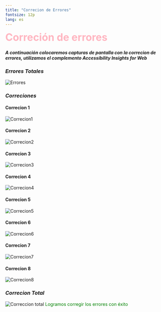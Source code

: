 ```yaml
---
title: "Correcion de Errores"
fontsize: 12p
lang: es
---
```

<font size = 6; font color = lightpink> **Correción de errores**</font>
 
##### A continuación colocaremos capturas de pantalla con la correcion de errores, utilizamos el complemento Accessibility Insights for Web 
### _Errores Totales_
![Errores](https://i.ibb.co/kBC2chM/errores.png)
### _Correciones_
#### Correcion 1
![Correcion1](https://i.ibb.co/gPV0DRM/Correcion1.png)
#### Correcion 2
![Correcion2](https://i.ibb.co/s3CdK0G/Correcion2.png)
#### Correcion 3
![Correcion3](https://i.ibb.co/h1bNstY/Correcion3.png)
#### Correcion 4
![Correcion4](https://i.ibb.co/1nT3VXk/Correcion4.png)
#### Correcion 5
![Correcion5](https://i.ibb.co/fXyDBtg/Correcion5.png)
#### Correcion 6
![Correcion6](https://i.ibb.co/0tTJwW2/Correcion6.png)
#### Correcion 7
![Correcion7](https://i.ibb.co/1QQmWQ5/Correcion7.png)
#### Correcion 8
![Correcion8](https://i.ibb.co/wYnV2Xd/Correcion8.png)


### _Correcion Total_
![Correccion total](https://i.ibb.co/f8hg4zT/Correcion-Total.png)
<span style="color:green">Logramos corregir los errores con éxito</span>